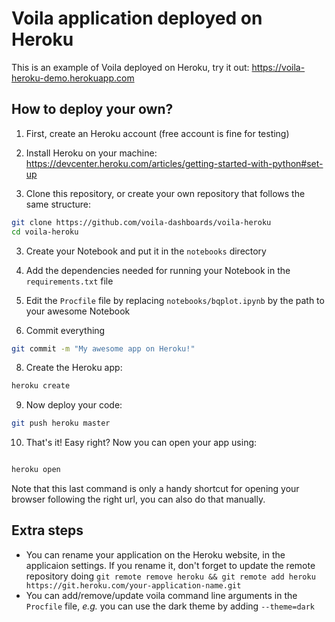 # Voila application deployed on Heroku

This is an example of Voila deployed on Heroku, try it out: https://voila-heroku-demo.herokuapp.com

## How to deploy your own?

1. First, create an Heroku account (free account is fine for testing)

2. Install Heroku on your machine: https://devcenter.heroku.com/articles/getting-started-with-python#set-up

2. Clone this repository, or create your own repository that follows the same structure:

```bash
git clone https://github.com/voila-dashboards/voila-heroku
cd voila-heroku
```

3. Create your Notebook and put it in the `notebooks` directory

5. Add the dependencies needed for running your Notebook in the `requirements.txt` file

6. Edit the `Procfile` file by replacing `notebooks/bqplot.ipynb` by the path to your awesome Notebook

7. Commit everything

```bash
git commit -m "My awesome app on Heroku!"
```

8. Create the Heroku app:

```bash
heroku create
```

9. Now deploy your code:

```bash
git push heroku master
```

10. That's it! Easy right? Now you can open your app using:

```bash

heroku open
```

Note that this last command is only a handy shortcut for opening your browser following the right url, you can also do that manually.

## Extra steps

- You can rename your application on the Heroku website, in the applicaion settings. If you rename it, don't forget to update the remote repository doing `git remote remove heroku && git remote add heroku https://git.heroku.com/your-application-name.git`
- You can add/remove/update voila command line arguments in the `Procfile` file, _e.g._ you can use the dark theme by adding `--theme=dark`
